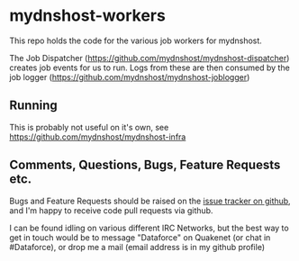 # mydnshost-workers

This repo holds the code for the various job workers for mydnshost.

The Job Dispatcher (https://github.com/mydnshost/mydnshost-dispatcher) creates job events for us to run. Logs from these are then consumed by the job logger (https://github.com/mydnshost/mydnshost-joblogger)

## Running

This is probably not useful on it's own, see https://github.com/mydnshost/mydnshost-infra

## Comments, Questions, Bugs, Feature Requests etc.

Bugs and Feature Requests should be raised on the [issue tracker on github](https://github.com/shanemcc/mydnshost-joblogger/issues), and I'm happy to receive code pull requests via github.

I can be found idling on various different IRC Networks, but the best way to get in touch would be to message "Dataforce" on Quakenet (or chat in #Dataforce), or drop me a mail (email address is in my github profile)
